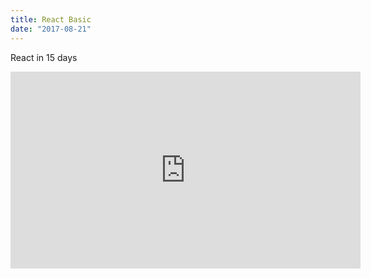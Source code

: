 ```yaml
---
title: React Basic
date: "2017-08-21"
---
```


React in 15 days

<iframe width="560" height="315" src="https://www.youtube.com/embed/4SZl1r2O_bY" frameborder="0" allowfullscreen></iframe>